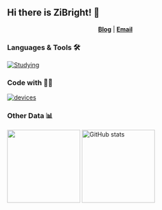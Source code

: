 ## Hi there is ZiBright! 👋

<p align="center">
  <strong><a href="https://blog.zbright.top">Blog</a></strong> |
  <strong><a href="mailto:zibright@qq.com">Email</a></strong>
</p>

### Languages & Tools 🛠

[![Studying](https://skillicons.dev/icons?theme=light&i=c,html,css,js,vue,nuxt,python,php,docker,git,md,vscode,clion)](https://skillicons.dev)

### Code with 👨‍💻

[![devices](https://skillicons.dev/icons?theme=light&i=windows,linux)](https://skillicons.dev)

### Other Data 📊

<img src="https://github-readme-stats.vercel.app/api/wakatime?username=zibright" height="170px" /> 
<img src="https://github-readme-stats-mrdulin.vercel.app/api?username=zibright" alt="GitHub stats" height="170px" />